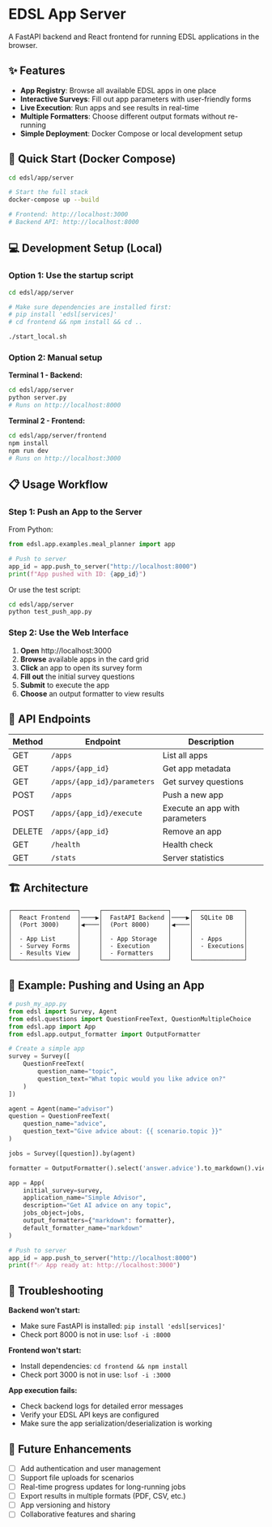 # EDSL App Server

A FastAPI backend and React frontend for running EDSL applications in the browser.

## ✨ Features

- **App Registry**: Browse all available EDSL apps in one place
- **Interactive Surveys**: Fill out app parameters with user-friendly forms
- **Live Execution**: Run apps and see results in real-time
- **Multiple Formatters**: Choose different output formats without re-running
- **Simple Deployment**: Docker Compose or local development setup

## 🚀 Quick Start (Docker Compose)

```bash
cd edsl/app/server

# Start the full stack
docker-compose up --build

# Frontend: http://localhost:3000
# Backend API: http://localhost:8000
```

## 💻 Development Setup (Local)

### Option 1: Use the startup script

```bash
cd edsl/app/server

# Make sure dependencies are installed first:
# pip install 'edsl[services]'
# cd frontend && npm install && cd ..

./start_local.sh
```

### Option 2: Manual setup

**Terminal 1 - Backend:**
```bash
cd edsl/app/server
python server.py
# Runs on http://localhost:8000
```

**Terminal 2 - Frontend:**
```bash
cd edsl/app/server/frontend
npm install
npm run dev
# Runs on http://localhost:3000
```

## 📋 Usage Workflow

### Step 1: Push an App to the Server

From Python:

```python
from edsl.app.examples.meal_planner import app

# Push to server
app_id = app.push_to_server("http://localhost:8000")
print(f"App pushed with ID: {app_id}")
```

Or use the test script:
```bash
cd edsl/app/server
python test_push_app.py
```

### Step 2: Use the Web Interface

1. **Open** http://localhost:3000
2. **Browse** available apps in the card grid
3. **Click** an app to open its survey form
4. **Fill out** the initial survey questions
5. **Submit** to execute the app
6. **Choose** an output formatter to view results

## 🔧 API Endpoints

| Method | Endpoint | Description |
|--------|----------|-------------|
| GET | `/apps` | List all apps |
| GET | `/apps/{app_id}` | Get app metadata |
| GET | `/apps/{app_id}/parameters` | Get survey questions |
| POST | `/apps` | Push a new app |
| POST | `/apps/{app_id}/execute` | Execute an app with parameters |
| DELETE | `/apps/{app_id}` | Remove an app |
| GET | `/health` | Health check |
| GET | `/stats` | Server statistics |

## 🏗️ Architecture

```
┌──────────────────┐     ┌──────────────────┐     ┌──────────────┐
│  React Frontend  │────▶│  FastAPI Backend │────▶│  SQLite DB   │
│  (Port 3000)     │◀────│  (Port 8000)     │◀────│              │
│                  │     │                  │     │              │
│  - App List      │     │  - App Storage   │     │  - Apps      │
│  - Survey Forms  │     │  - Execution     │     │  - Executions│
│  - Results View  │     │  - Formatters    │     │              │
└──────────────────┘     └──────────────────┘     └──────────────┘
```

## 📝 Example: Pushing and Using an App

```python
# push_my_app.py
from edsl import Survey, Agent
from edsl.questions import QuestionFreeText, QuestionMultipleChoice
from edsl.app import App
from edsl.app.output_formatter import OutputFormatter

# Create a simple app
survey = Survey([
    QuestionFreeText(
        question_name="topic",
        question_text="What topic would you like advice on?"
    )
])

agent = Agent(name="advisor")
question = QuestionFreeText(
    question_name="advice",
    question_text="Give advice about: {{ scenario.topic }}"
)

jobs = Survey([question]).by(agent)

formatter = OutputFormatter().select('answer.advice').to_markdown().view()

app = App(
    initial_survey=survey,
    application_name="Simple Advisor",
    description="Get AI advice on any topic",
    jobs_object=jobs,
    output_formatters={"markdown": formatter},
    default_formatter_name="markdown"
)

# Push to server
app_id = app.push_to_server("http://localhost:8000")
print(f"✅ App ready at: http://localhost:3000")
```

## 🐛 Troubleshooting

**Backend won't start:**
- Make sure FastAPI is installed: `pip install 'edsl[services]'`
- Check port 8000 is not in use: `lsof -i :8000`

**Frontend won't start:**
- Install dependencies: `cd frontend && npm install`
- Check port 3000 is not in use: `lsof -i :3000`

**App execution fails:**
- Check backend logs for detailed error messages
- Verify your EDSL API keys are configured
- Make sure the app serialization/deserialization is working

## 🔮 Future Enhancements

- [ ] Add authentication and user management
- [ ] Support file uploads for scenarios
- [ ] Real-time progress updates for long-running jobs
- [ ] Export results in multiple formats (PDF, CSV, etc.)
- [ ] App versioning and history
- [ ] Collaborative features and sharing
